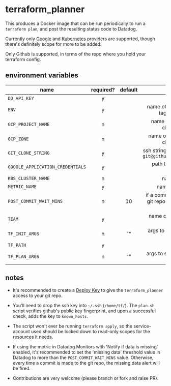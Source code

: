 # terraform_planner

This produces a Docker image that can be run periodically to run a `terraform
plan`, and post the resulting status code to Datadog.

Currently only [Google](https://www.terraform.io/docs/providers/google) and 
[Kubernetes](https://www.terraform.io/docs/providers/kubernetes) providers are
supported, though there's definitely scope for more to be added.

Only Github is supported, in terms of the repo where you hold your terraform
config.

## environment variables

| name        | required?           | default  | purpose |
| ------------- |:-------------:|:-----:|:-----:|
|`DD_API_KEY`      | y |  | Datadog API key |
|`ENV`      | y |  | name of environment (used as a tag in Datadog metric) |
|`GCP_PROJECT_NAME`      | n |  | name of GCP project the gke cluster is running in|
|`GCP_ZONE`      | n |  | name of GCP zone that the gke cluster is running in |
|`GIT_CLONE_STRING`      | y |  | ssh string used to clone a repo, e.g. `git@github.com:my_org/my_repo.git` |
|`GOOGLE_APPLICATION_CREDENTIALS`      | y |  | path to the service-account key.json |
|`K8S_CLUSTER_NAME`     | n |  | name of k8s cluster |
|`METRIC_NAME`      | y |  | name of Datadog metric |
|`POST_COMMIT_WAIT_MINS`      | n | 10 | if a commit has been made to the git repo within this time, skip the run |
|`TEAM`      | y |  | name of team (used as a tag in Datadog metric) |
|`TF_INIT_ARGS`      | n | "" | args to supply the [terraform init command](https://www.terraform.io/docs/commands/init.html) |
|`TF_PATH`     | y |  |  |
|`TF_PLAN_ARGS`      | n | "" | args to supply the [terraform plan command](https://www.terraform.io/docs/commands/plan.html) |

## notes

* It's recommended to create a [Deploy Key](https://developer.github.com/v3/guides/managing-deploy-keys/#deploy-keys)
to give the `terraform_planner` access to your git repo.

* You'll need to drop the ssh key into `~/.ssh` (`/home/tf/`). The `plan.sh` 
script verifies github's public key fingerprint, and upon a successful check,
adds the key to `known_hosts`.

* The script won't ever be running `terraform apply`, so the service-account 
used should be locked down to read-only scopes for the resources it needs.

* If using the metric in Datadog Monitors with 'Notify if data is missing' 
enabled, it's recommended to set the 'missing data' threshold value in Datadog
to more than the `POST_COMMIT_WAIT_MINS` value. Otherwise, every time a commit
is made to the git repo, the missing data alert will be fired.

* Contributions are very welcome (please branch or fork and raise PR).